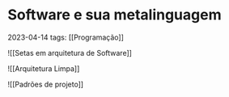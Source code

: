 # Software e sua metalinguagem
2023-04-14
tags: [[Programação]]

![[Setas em arquitetura de Software]]


![[Arquitetura Limpa]]


![[Padrões de projeto]]

